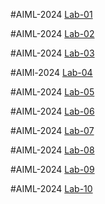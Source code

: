 #AIML-2024
[Lab-01](https://github.com/divyanshuforaiml/2203A52014-AIML-2024.git)

#AIML-2024
[Lab-02](https://github.com/divyanshuforaiml/2203A52014-AIML-2024.git)

#AIML-2024
[Lab-03](https://github.com/divyanshuforaiml/2203A52014-AIML-2024.git)

#AIMl-2024
[Lab-04](https://github.com/divyanshuforaiml/2203A52014-AIML-2024.git)

#AIML-2024
[Lab-05](https://github.com/divyanshuforaiml/2203A52014-AIML-2024.git)

#AIML-2024
[Lab-06](https://github.com/divyanshuforaiml/2203A52014-AIML-2024.git)

#AIML-2024
[Lab-07](https://github.com/divyanshuforaiml/2203A52014-AIML-2024.git)

#AIML-2024
[Lab-08](https://github.com/divyanshuforaiml/2203A52014-AIML-2024.git)

#AIML-2024
[Lab-09](https://github.com/divyanshuforaiml/2203A52014-AIML-2024.git)

#AIML-2024
[Lab-10](https://github.com/divyanshuforaiml/2203A52014-AIML-2024.git)


